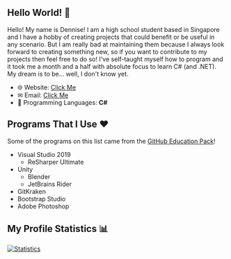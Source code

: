 ## Hello World! 👋

Hello! My name is Dennise! I am a high school student based in Singapore and I have a hobby of creating projects that could benefit or be useful in any scenario. But I am really bad at maintaining them because I always look forward to creating something new, so if you want to contribute to my projects then feel free to do so! I've self-taught myself how to program and it took me a month and a half with absolute focus to learn C# (and .NET). My dream is to be... well, I don't know yet.

* 🌐 Website: [Click Me](https://www.taiizor.com)
* ✉ Email: [Click Me](mail:taiizor@soferity.com)
* 📜 Programming Languages: **C#**

## Programs That I Use ❤

Some of the programs on this list came from the [GitHub Education Pack](https://education.github.com)!

* Visual Studio 2019
  * ReSharper Ultimate
* Unity
  * Blender
  * JetBrains Rider
* GitKraken
* Bootstrap Studio
* Adobe Photoshop

## My Profile Statistics 📊

[![Statistics](https://github-readme-stats.vercel.app/api?username=Taiizor&show_icons=true&theme=cobalt&hide=issues)](https://github.com/Taiizor)
